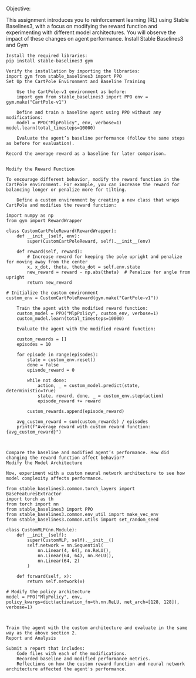 Objective:

This assignment introduces you to reinforcement learning (RL) using Stable Baselines3, with a focus on modifying the reward function and experimenting with different model architectures. You will observe the impact of these changes on agent performance.
Install Stable Baselines3 and Gym

    Install the required libraries:
    pip install stable-baselines3 gym

    Verify the installation by importing the libraries:
    import gym from stable_baselines3 import PPO
    Set Up the CartPole Environment and Baseline Training

        Use the CartPole-v1 environment as before:
        import gym from stable_baselines3 import PPO env = gym.make("CartPole-v1")

        Define and train a baseline agent using PPO without any modifications:
        model = PPO("MlpPolicy", env, verbose=1) model.learn(total_timesteps=10000)

        Evaluate the agent’s baseline performance (follow the same steps as before for evaluation).

    Record the average reward as a baseline for later comparison.

     
    Modify the Reward Function

    To encourage different behavior, modify the reward function in the CartPole environment. For example, you can increase the reward for balancing longer or penalize more for tilting.

        Define a custom environment by creating a new class that wraps CartPole and modifies the reward function:

    import numpy as np
    from gym import RewardWrapper

    class CustomCartPoleReward(RewardWrapper):
        def __init__(self, env):
            super(CustomCartPoleReward, self).__init__(env)

        def reward(self, reward):
            # Increase reward for keeping the pole upright and penalize for moving away from the center
            x, x_dot, theta, theta_dot = self.env.state
            new_reward = reward - np.abs(theta)  # Penalize for angle from upright
            return new_reward

    # Initialize the custom environment
    custom_env = CustomCartPoleReward(gym.make("CartPole-v1"))

        Train the agent with the modified reward function:
        custom_model = PPO("MlpPolicy", custom_env, verbose=1)
        custom_model.learn(total_timesteps=10000)

        Evaluate the agent with the modified reward function:

        custom_rewards = []
        episodes = 10

        for episode in range(episodes):
            state = custom_env.reset()
            done = False
            episode_reward = 0

            while not done:
                action, _ = custom_model.predict(state, deterministic=True)
                state, reward, done, _ = custom_env.step(action)
                episode_reward += reward

            custom_rewards.append(episode_reward)

        avg_custom_reward = sum(custom_rewards) / episodes
        print(f"Average reward with custom reward function: {avg_custom_reward}")

         

    Compare the baseline and modified agent’s performance. How did changing the reward function affect behavior?
    Modify the Model Architecture

    Now, experiment with a custom neural network architecture to see how model complexity affects performance.

    from stable_baselines3.common.torch_layers import BaseFeaturesExtractor
    import torch as th
    from torch import nn
    from stable_baselines3 import PPO
    from stable_baselines3.common.env_util import make_vec_env
    from stable_baselines3.common.utils import set_random_seed

    class CustomMLP(nn.Module):
        def __init__(self):
            super(CustomMLP, self).__init__()
            self.network = nn.Sequential(
                nn.Linear(4, 64), nn.ReLU(),
                nn.Linear(64, 64), nn.ReLU(),
                nn.Linear(64, 2)
            )

        def forward(self, x):
            return self.network(x)

    # Modify the policy architecture
    model = PPO("MlpPolicy", env, policy_kwargs=dict(activation_fn=th.nn.ReLU, net_arch=[128, 128]), verbose=1)

     

    Train the agent with the custom architecture and evaluate in the same way as the above section 2.
    Report and Analysis

    Submit a report that includes:
        Code files with each of the modifications.
        Recorded baseline and modified performance metrics.
        Reflections on how the custom reward function and neural network architecture affected the agent's performance.
